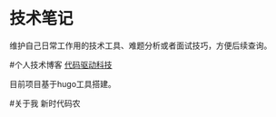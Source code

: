 # 技术笔记
维护自己日常工作用的技术工具、难题分析或者面试技巧，方便后续查询。

#个人技术博客
[代码驱动科技](http://www.nowcode.cn/)

目前项目基于hugo工具搭建。


#关于我
新时代码农
